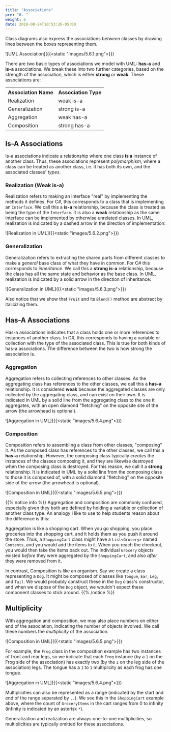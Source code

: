 ```yaml
---
title: "Associations"
pre: "6. "
weight: 6
date: 2018-08-24T10:53:26-05:00
---
```

Class diagrams also express the associations _between_ classes by drawing lines between the boxes representing them. 

![UML Association]({{<static "images/5.6.1.png">}})

There are two basic types of associations we model with UML: **has-a** and **is-a** associations.  We break these into two further categories, based on the strength of the association, which is either **strong** or **weak**.  These associations are:

<table>
  <tr>
    <th>Association Name</th>
    <th>Association Type</th>
  </tr>
  <tr>
    <td>Realization</td>
    <td>weak is-a</td>
  </tr>
  <tr>
    <td>Generalization</td>
    <td>strong is-a</td>
  </tr>
  <tr>
    <td>Aggregation</td>
    <td>weak has-a</td>
  </tr>
  <tr>
    <td>Composition</td>
    <td>strong has-a</td>
  </tr>
</table>

## Is-A Associations
Is-a associations indicate a relationship where one class __is a__ instance of another class.  Thus, these associations represent _polymorphism_, where a class can be treated as another class, i.e. it has both its own, and the associated classes' _types_.

### Realization (Weak is-a)
Realization refers to making an interface "real" by implementing the methods it defines.  For C#, this corresponds to a class that is implementing an `Interface`. We call this a **is-a** relationship, because the class is treated as being the type of the `Interface`.  It is also a **weak** relationship as the same interface can be implemented by otherwise unrelated classes.  In UML, realization is indicated by a dashed arrow in the direction of implementation:

![Realization in UML]({{<static "images/5.6.2.png">}})

### Generalization
Generalization refers to extracting the shared parts from different classes to make a *general* base class of what they have in common.  For C# this corresponds to _inheritance_.  We call this a **strong is-a** relationship, because the class has all the same state and behavior as the base class.  In UML, realization is indicated by a solid arrow in the direction of inheritance:

![Generalization in UML]({{<static "images/5.6.3.png">}})

Also notice that we show that `Fruit` and its `Blend()` method are abstract by italicizing them.

## Has-A Associations
Has-a associations indicates that a class holds one or more references to instances of another class.   In C#, this corresponds to having a variable or collection with the type of the associated class. This is true for both kinds of has-a associations.  The difference between the two is how strong the association is.

### Aggregation 
Aggregation refers to collecting references to other classes.   As the aggregating class has references to the other classes, we call this a **has-a** relationship.  It is considered **weak** because the aggregated classes are only collected by the aggregating class, and can exist on their own.  It is indicated in UML by a solid line from the aggregating class to the one it aggregates, with an open diamond "fletching" on the opposite site of the arrow (the arrowhead is optional). 

![Aggregation in UML]({{<static "images/5.6.4.png">}})

### Composition
Composition refers to assembling a class from other classes, "composing" it.  As the composed class has references to the other classes, we call this a **has-a** relationship.  However, the composing class typically _creates_ the instances of the classes composing it, and they are likewise destroyed when the composing class is destroyed.  For this reason, we call it a **strong** relationship.  It is indicated in UML by a solid line from the composing class to those it is composed of, with a solid diamond "fletching" on the opposite side of the arrow (the arrowhead is optional).

![Composition in UML]({{<static "images/5.6.5.png">}})

{{% notice info %}}
Aggregation and composition are commonly confused, especially given they both are defined by holding a variable or collection of another class type.  An analogy I like to use to help students reason about the difference is this:

Aggregation is like a shopping cart.  When you go shopping, you place groceries into the shopping cart, and it holds them as you push it around the store.  Thus, a `ShoppingCart` class might have a `List<Grocery>` named `Contents`, and you would add the items to it.  When you reach the checkout, you would then take the items back out.  The individual `Grocery` objects existed _before_ they were aggregated by the `ShoppingCart`, and also _after_ they were removed from it.

In contrast, Composition is like an organism.  Say we create a class representing a `Dog`.  It might be composed of classes like `Tongue`, `Ear`, `Leg`, and `Tail`.  We would probably construct these in the `Dog` class's constructor, and when we dispose of the `Dog` object, we wouldn't expect these component classes to stick around.
{{% /notice %}}

## Multiplicity
With aggregation and composition, we may also place numbers on either end of the association, indicating the number of objects involved.  We call these numbers the _multiplicity_ of the association.

![Composition in UML]({{<static "images/5.6.5.png">}})

For example, the `Frog` class in the composition example has two instances of front and rear legs, so we indicate that each `Frog` instance (by a `1` on the Frog side of the association) has exactly two (by the `2` on the leg side of the association) legs.  The tongue has a `1` to `1` multiplicity as each frog has one tongue.

![Aggregation in UML]({{<static "images/5.6.4.png">}})

Multiplicities can also be represented as a range (indicated by the start and end of the range separated by `..`).  We see this in the `ShoppingCart` example above, where the count of `GroceryItems` in the cart ranges from 0 to infinity (infinity is indicated by an asterisk `*`).

Generalization and realization are always one-to-one multiplicities, so multiplicities are typically omitted for these associations.